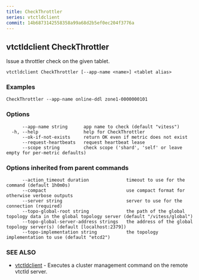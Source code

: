 ```yaml
---
title: CheckThrottler
series: vtctldclient
commit: 14b6873142558358a99a68d2b5ef0ec204f3776a
---
```

## vtctldclient CheckThrottler

Issue a throttler check on the given tablet.

```
vtctldclient CheckThrottler [--app-name <name>] <tablet alias>
```

### Examples

```
CheckThrottler --app-name online-ddl zone1-0000000101
```

### Options

```
      --app-name string      app name to check (default "vitess")
  -h, --help                 help for CheckThrottler
      --ok-if-not-exists     return OK even if metric does not exist
      --request-heartbeats   request heartbeat lease
      --scope string         check scope ('shard', 'self' or leave empty for per-metric defaults)
```

### Options inherited from parent commands

```
      --action_timeout duration              timeout to use for the command (default 1h0m0s)
      --compact                              use compact format for otherwise verbose outputs
      --server string                        server to use for the connection (required)
      --topo-global-root string              the path of the global topology data in the global topology server (default "/vitess/global")
      --topo-global-server-address strings   the address of the global topology server(s) (default [localhost:2379])
      --topo-implementation string           the topology implementation to use (default "etcd2")
```

### SEE ALSO

* [vtctldclient](../)	 - Executes a cluster management command on the remote vtctld server.

